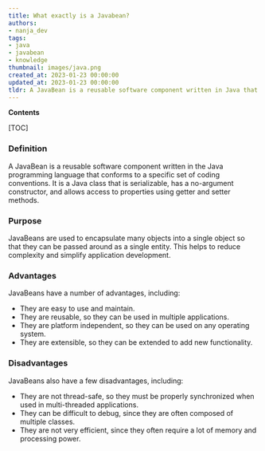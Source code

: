 ```yaml
---
title: What exactly is a Javabean?
authors:
- nanja_dev
tags:
- java
- javabean
- knowledge
thumbnail: images/java.png
created_at: 2023-01-23 00:00:00
updated_at: 2023-01-23 00:00:00
tldr: A JavaBean is a reusable software component written in Java that conforms to a specific convention of coding and class structure.
---
```


**Contents**

[TOC]

### Definition
A JavaBean is a reusable software component written in the Java programming language that conforms to a specific set of coding conventions. It is a Java class that is serializable, has a no-argument constructor, and allows access to properties using getter and setter methods. 

### Purpose
JavaBeans are used to encapsulate many objects into a single object so that they can be passed around as a single entity. This helps to reduce complexity and simplify application development.

### Advantages
JavaBeans have a number of advantages, including: 
- They are easy to use and maintain. 
- They are reusable, so they can be used in multiple applications. 
- They are platform independent, so they can be used on any operating system. 
- They are extensible, so they can be extended to add new functionality. 

### Disadvantages
JavaBeans also have a few disadvantages, including: 
- They are not thread-safe, so they must be properly synchronized when used in multi-threaded applications. 
- They can be difficult to debug, since they are often composed of multiple classes. 
- They are not very efficient, since they often require a lot of memory and processing power.
